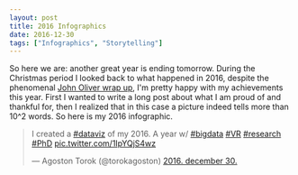```yaml
---
layout: post
title: 2016 Infographics
date: 2016-12-30
tags: ["Infographics", "Storytelling"]
---
```


So here we are: another great year is ending tomorrow. During the Christmas period I looked back to what happened in 2016, despite the phenomenal [John Oliver wrap up](https://www.youtube.com/watch?v=fMkgEucahAo), I'm pretty happy with my achievements this year. First I wanted to write a long post about what I am proud of and thankful for, then I realized that in this case a picture indeed tells more than 10^2 words. So here is my 2016 infographic.

<blockquote class="twitter-tweet" data-lang="hu"><p lang="en" dir="ltr">I created a <a href="https://twitter.com/hashtag/dataviz?src=hash">#dataviz</a> of my 2016. A year w/ <a href="https://twitter.com/hashtag/bigdata?src=hash">#bigdata</a> <a href="https://twitter.com/hashtag/VR?src=hash">#VR</a> <a href="https://twitter.com/hashtag/research?src=hash">#research</a> <a href="https://twitter.com/hashtag/PhD?src=hash">#PhD</a> <a href="https://t.co/1IpYQjS4wz">pic.twitter.com/1IpYQjS4wz</a></p>&mdash; Agoston Torok (@torokagoston) <a href="https://twitter.com/torokagoston/status/814963151187759104">2016. december 30.</a></blockquote>
<script async src="//platform.twitter.com/widgets.js" charset="utf-8"></script>

